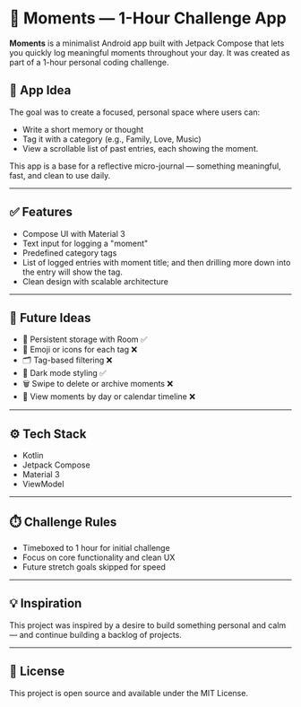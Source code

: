 # 📝 Moments — 1-Hour Challenge App

**Moments** is a minimalist Android app built with Jetpack Compose that lets you quickly log meaningful moments throughout your day. It was created as part of a 1-hour personal coding challenge.

## 📱 App Idea

The goal was to create a focused, personal space where users can:
- Write a short memory or thought
- Tag it with a category (e.g., Family, Love, Music)
- View a scrollable list of past entries, each showing the moment.

This app is a base for a reflective micro-journal — something meaningful, fast, and clean to use daily.

---

## ✅ Features

- Compose UI with Material 3
- Text input for logging a "moment"
- Predefined category tags
- List of logged entries with moment title; and then drilling more down into the entry will show the tag.
- Clean design with scalable architecture

---

## 🎯 Future Ideas

- 🔁 Persistent storage with Room ✅
- 🎨 Emoji or icons for each tag ❌
- 🗂️ Tag-based filtering ❌
- 🌙 Dark mode styling ✅
- 🗑️ Swipe to delete or archive moments ❌
- 📅 View moments by day or calendar timeline ❌

---

## ⚙️ Tech Stack

- Kotlin
- Jetpack Compose
- Material 3
- ViewModel

---

## ⏱️ Challenge Rules

- Timeboxed to 1 hour for initial challenge
- Focus on core functionality and clean UX
- Future stretch goals skipped for speed

---

## 💡 Inspiration

This project was inspired by a desire to build something personal and calm — and continue building a backlog of projects.

---

## 📁 License

This project is open source and available under the MIT License.